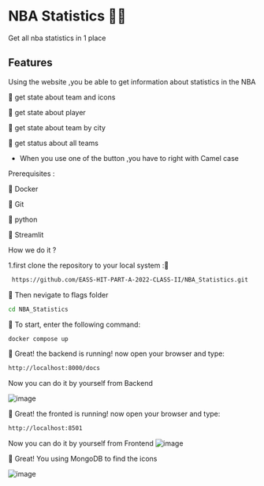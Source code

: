  # NBA Statistics 🏀📃
  Get all nba statistics in 1 place 
  
  ## Features ##
  Using the website ,you be able to get information about statistics in the NBA 
  
🏀 get state about team and icons

🏀 get state about player 
  
🏀 get state about team by city 

🏀 get status  about all teams

* When you use one of the button ,you have to right  with Camel case 
 
 
 
 Prerequisites :

 
🏀 Docker
 
🏀 Git
 
🏀 python

🏀 Streamlit



How we do it ?

 1.first clone the repository to your local system :🏀


 
 ``` bash
  https://github.com/EASS-HIT-PART-A-2022-CLASS-II/NBA_Statistics.git

 ```
 
 
🏀 Then nevigate to flags folder

```bash
cd NBA_Statistics
```

🏀 To start, enter the following command:
```bash
docker compose up
```


🏀 Great! the backend is running! now open your browser and type:
```bash
http://localhost:8000/docs
```  
Now you can do it by yourself from Backend 

![image](https://user-images.githubusercontent.com/79109460/208450589-8d37650a-fb5d-4cee-aa45-019727cd2a71.png)


🏀 Great! the fronted is running! now open your browser and type:
```bash
http://localhost:8501
```  
Now you can do it by yourself from Frontend
![image](https://user-images.githubusercontent.com/79109460/213871477-51378786-bd9d-4a3d-a021-f76fece3eca9.png)


🏀 Great! You using MongoDB to find the icons

![image](https://user-images.githubusercontent.com/79109460/218262759-cc08d979-f272-472a-a6c9-884fca490e21.png)



